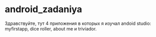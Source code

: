 # android_zadaniya
Здравствуйте, тут 4 приложения в которых я изучал andoid studio: myfirstapp, dice roller, about me и triviador.
